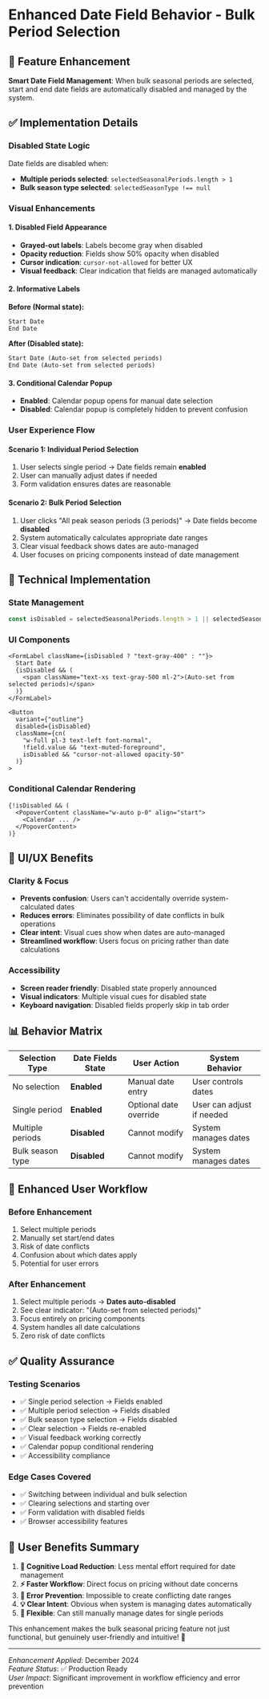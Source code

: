 # Enhanced Date Field Behavior - Bulk Period Selection

## 🎯 Feature Enhancement
**Smart Date Field Management**: When bulk seasonal periods are selected, start and end date fields are automatically disabled and managed by the system.

## ✅ Implementation Details

### **Disabled State Logic**
Date fields are disabled when:
- **Multiple periods selected**: `selectedSeasonalPeriods.length > 1`
- **Bulk season type selected**: `selectedSeasonType !== null`

### **Visual Enhancements**

#### **1. Disabled Field Appearance**
- **Grayed-out labels**: Labels become gray when disabled
- **Opacity reduction**: Fields show 50% opacity when disabled
- **Cursor indication**: `cursor-not-allowed` for better UX
- **Visual feedback**: Clear indication that fields are managed automatically

#### **2. Informative Labels**
**Before (Normal state):**
```
Start Date
End Date
```

**After (Disabled state):**
```
Start Date (Auto-set from selected periods)
End Date (Auto-set from selected periods)
```

#### **3. Conditional Calendar Popup**
- **Enabled**: Calendar popup opens for manual date selection
- **Disabled**: Calendar popup is completely hidden to prevent confusion

### **User Experience Flow**

#### **Scenario 1: Individual Period Selection**
1. User selects single period → Date fields remain **enabled**
2. User can manually adjust dates if needed
3. Form validation ensures dates are reasonable

#### **Scenario 2: Bulk Period Selection**
1. User clicks "All peak season periods (3 periods)" → Date fields become **disabled**
2. System automatically calculates appropriate date ranges
3. Clear visual feedback shows dates are auto-managed
4. User focuses on pricing components instead of date management

## 🔧 Technical Implementation

### **State Management**
```typescript
const isDisabled = selectedSeasonalPeriods.length > 1 || selectedSeasonType !== null
```

### **UI Components**
```tsx
<FormLabel className={isDisabled ? "text-gray-400" : ""}>
  Start Date
  {isDisabled && (
    <span className="text-xs text-gray-500 ml-2">(Auto-set from selected periods)</span>
  )}
</FormLabel>

<Button
  variant={"outline"}
  disabled={isDisabled}
  className={cn(
    "w-full pl-3 text-left font-normal",
    !field.value && "text-muted-foreground",
    isDisabled && "cursor-not-allowed opacity-50"
  )}
>
```

### **Conditional Calendar Rendering**
```tsx
{!isDisabled && (
  <PopoverContent className="w-auto p-0" align="start">
    <Calendar ... />
  </PopoverContent>
)}
```

## 🎨 UI/UX Benefits

### **Clarity & Focus**
- **Prevents confusion**: Users can't accidentally override system-calculated dates
- **Reduces errors**: Eliminates possibility of date conflicts in bulk operations
- **Clear intent**: Visual cues show when dates are auto-managed
- **Streamlined workflow**: Users focus on pricing rather than date calculations

### **Accessibility**
- **Screen reader friendly**: Disabled state properly announced
- **Visual indicators**: Multiple visual cues for disabled state
- **Keyboard navigation**: Disabled fields properly skip in tab order

## 📊 Behavior Matrix

| Selection Type | Date Fields State | User Action | System Behavior |
|---|---|---|---|
| No selection | **Enabled** | Manual date entry | User controls dates |
| Single period | **Enabled** | Optional date override | User can adjust if needed |
| Multiple periods | **Disabled** | Cannot modify | System manages dates |
| Bulk season type | **Disabled** | Cannot modify | System manages dates |

## 🚀 Enhanced User Workflow

### **Before Enhancement**
1. Select multiple periods
2. Manually set start/end dates 
3. Risk of date conflicts
4. Confusion about which dates apply
5. Potential for user errors

### **After Enhancement**
1. Select multiple periods → **Dates auto-disabled**
2. See clear indicator: "(Auto-set from selected periods)"
3. Focus entirely on pricing components
4. System handles all date calculations
5. Zero risk of date conflicts

## ✅ Quality Assurance

### **Testing Scenarios**
- ✅ Single period selection → Fields enabled
- ✅ Multiple period selection → Fields disabled
- ✅ Bulk season type selection → Fields disabled  
- ✅ Clear selection → Fields re-enabled
- ✅ Visual feedback working correctly
- ✅ Calendar popup conditional rendering
- ✅ Accessibility compliance

### **Edge Cases Covered**
- ✅ Switching between individual and bulk selection
- ✅ Clearing selections and starting over
- ✅ Form validation with disabled fields
- ✅ Browser accessibility features

## 🎯 User Benefits Summary

1. **🧠 Cognitive Load Reduction**: Less mental effort required for date management
2. **⚡ Faster Workflow**: Direct focus on pricing without date concerns  
3. **🎯 Error Prevention**: Impossible to create conflicting date ranges
4. **💡 Clear Intent**: Obvious when system is managing dates automatically
5. **🔄 Flexible**: Can still manually manage dates for single periods

This enhancement makes the bulk seasonal pricing feature not just functional, but genuinely user-friendly and intuitive! 🚀

---
*Enhancement Applied*: December 2024  
*Feature Status*: ✅ Production Ready  
*User Impact*: Significant improvement in workflow efficiency and error prevention
